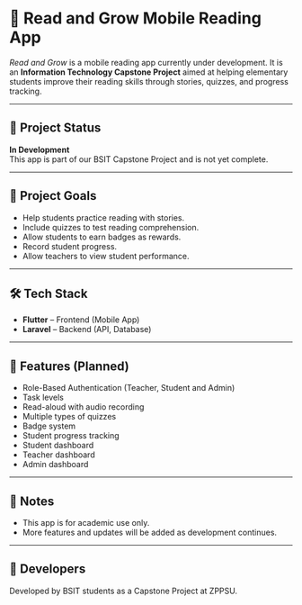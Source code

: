# 📖 Read and Grow Mobile Reading App

_Read and Grow_ is a mobile reading app currently under development. It is an **Information Technology Capstone Project** aimed at helping elementary students improve their reading skills through stories, quizzes, and progress tracking.

---

## 🚧 Project Status

**In Development**  
This app is part of our BSIT Capstone Project and is not yet complete.

---

## 🎯 Project Goals

- Help students practice reading with stories.
- Include quizzes to test reading comprehension.
- Allow students to earn badges as rewards.
- Record student progress.
- Allow teachers to view student performance.

---

## 🛠️ Tech Stack

- **Flutter** – Frontend (Mobile App)
- **Laravel** – Backend (API, Database)

---

## 📱 Features (Planned)

- Role-Based Authentication (Teacher, Student and Admin)
- Task levels
- Read-aloud with audio recording
- Multiple types of quizzes
- Badge system 
- Student progress tracking
- Student dashboard
- Teacher dashboard
- Admin dashboard

---

## 📌 Notes

- This app is for academic use only.
- More features and updates will be added as development continues.

---

## 👥 Developers

Developed by BSIT students as a Capstone Project at ZPPSU.
